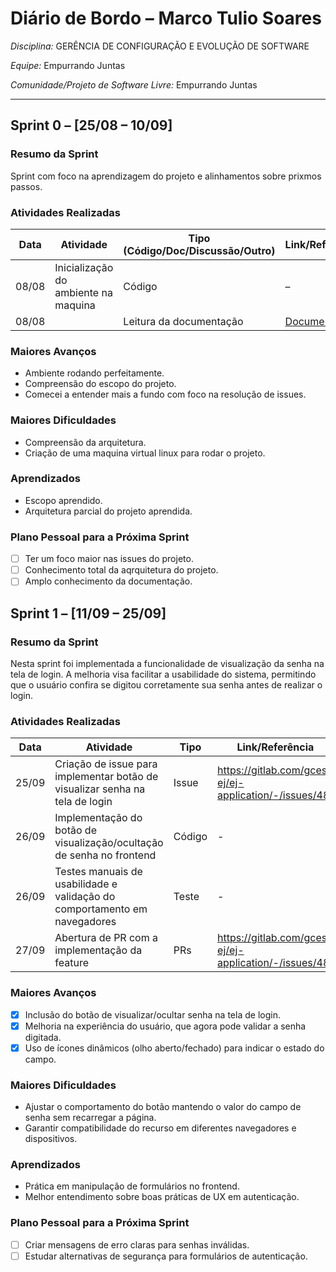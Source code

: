 # Diário de Bordo – Marco Tulio Soares


*Disciplina:* GERÊNCIA DE CONFIGURAÇÃO E EVOLUÇÃO DE SOFTWARE

*Equipe:* Empurrando Juntas

*Comunidade/Projeto de Software Livre:* Empurrando Juntas

---

## Sprint 0 – \[25/08 – 10/09]

### Resumo da Sprint

Sprint com foco na aprendizagem do projeto e alinhamentos sobre prixmos passos.

### Atividades Realizadas

| Data  | Atividade                                   | Tipo (Código/Doc/Discussão/Outro) | Link/Referência                                                                              | Status    |
|-------|---------------------------------------------|-----------------------------------|----------------------------------------------------------------------------------------------|-----------|
| 08/08 | Inicialização do ambiente na maquina           | Código                            | –                                                                                            | Concluído |
| 08/08 |  | Leitura da documentação                           | [Documentação](https://gitlab.com/gces-ej/ej-application/-/tree/develop/docs?ref_type=heads) | Concluído |


### Maiores Avanços

- Ambiente rodando perfeitamente.
- Compreensão do escopo do projeto.
- Comecei a entender mais a fundo com foco na resolução de issues.

### Maiores Dificuldades

- Compreensão da arquitetura.
- Criação de uma maquina virtual linux para rodar o projeto.


### Aprendizados

- Escopo aprendido.
- Arquitetura parcial do projeto aprendida.

### Plano Pessoal para a Próxima Sprint

- [ ] Ter um foco maior nas issues do projeto.
- [ ] Conhecimento total da aqrquitetura do projeto.
- [ ] Amplo conhecimento da documentação.

## Sprint 1 – \[11/09 – 25/09]

### Resumo da Sprint

Nesta sprint foi implementada a funcionalidade de visualização da senha na tela de login. A melhoria visa facilitar a usabilidade do sistema, permitindo que o usuário confira se digitou corretamente sua senha antes de realizar o login.  

### Atividades Realizadas

| Data  | Atividade                                                      | Tipo    | Link/Referência                                                    | Status    |
|-------|----------------------------------------------------------------|---------|--------------------------------------------------------------------|-----------|
| 25/09 | Criação de issue para implementar botão de visualizar senha na tela de login | Issue | https://gitlab.com/gces-ej/ej-application/-/issues/48  | Concluído |
| 26/09 | Implementação do botão de visualização/ocultação de senha no frontend | Código | - | Concluído |
| 26/09 | Testes manuais de usabilidade e validação do comportamento em navegadores | Teste  | - | Concluído |
| 27/09 | Abertura de PR com a implementação da feature | PRs | https://gitlab.com/gces-ej/ej-application/-/issues/48| Concluído |

### Maiores Avanços

- [x] Inclusão do botão de visualizar/ocultar senha na tela de login.  
- [x] Melhoria na experiência do usuário, que agora pode validar a senha digitada.  
- [x] Uso de ícones dinâmicos (olho aberto/fechado) para indicar o estado do campo.  

### Maiores Dificuldades

* Ajustar o comportamento do botão mantendo o valor do campo de senha sem recarregar a página.  
* Garantir compatibilidade do recurso em diferentes navegadores e dispositivos.  

### Aprendizados

* Prática em manipulação de formulários no frontend.  
* Melhor entendimento sobre boas práticas de UX em autenticação.  

### Plano Pessoal para a Próxima Sprint

* [ ] Criar mensagens de erro claras para senhas inválidas.  
* [ ] Estudar alternativas de segurança para formulários de autenticação.  
